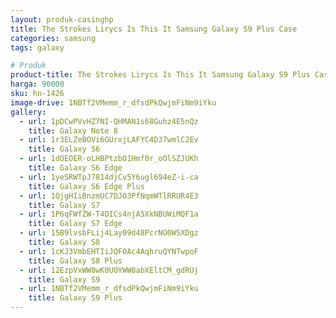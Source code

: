 ```yaml
---
layout: produk-casinghp
title: The Strokes Lirycs Is This It Samsung Galaxy S9 Plus Case
categories: samsung
tags: galaxy

# Produk
product-title: The Strokes Lirycs Is This It Samsung Galaxy S9 Plus Case
harga: 90000
sku: hn-1426
image-drive: 1NBTf2VMemm_r_dfsdPkQwjmFiNm9iYku
gallery:
  - url: 1pDCwPVvHZ7NI-QHMAN1s68Guhz4E5nQz
    title: Galaxy Note 8
  - url: 1r3ELZeBOVi6GUrxjLAFYC4D37wmlC2Ev
    title: Galaxy S6
  - url: 1dOEOER-oLHBPtzbO1Hmf0r_oOlSZJUKh
    title: Galaxy S6 Edge
  - url: 1yeSRWTpJ7814djCv5Y6ugl694eZ-i-ca
    title: Galaxy S6 Edge Plus
  - url: 1QjgHIiBnzmUC7DJO3PfNqmWTlRRUR4E3
    title: Galaxy S7
  - url: 1P6qFWfZW-T4DICs4njA5XkNBUWiMQF1a
    title: Galaxy S7 Edge
  - url: 15B9lvsbFLij4Lay09d48PcrNO0W5XDgz
    title: Galaxy S8
  - url: 1cKJ3VmbEHTIiJQFOAc4AqhruQYNTwpoF
    title: Galaxy S8 Plus
  - url: 12EzpVxWW8wK0UOYWW8abXEltCM_gdRUj
    title: Galaxy S9
  - url: 1NBTf2VMemm_r_dfsdPkQwjmFiNm9iYku
    title: Galaxy S9 Plus
---
```

